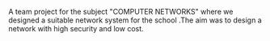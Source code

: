 A team project for the subject "COMPUTER NETWORKS" where we designed a suitable network system for the school .The aim was to design a network with high security and low cost.
